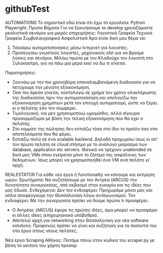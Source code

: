 # githubTest
AUTOMATIONS
Το σημαντικό εδώ είναι ότι έχω τα εργαλεία: Python Playwright.
Πρώτα Βήματα
Για να ξεκινήσουμε το develop χρειαζόμαστε ρεαλιστικά σενάρια για μικρές επιχειρήσεις:
Λογιστικά Γραφεία
Τεχνικά Γραφεία
Συμβολαιγραφικά
Ασφαλιστικά
Άρα είναι δικό μου θέμα να:
1. Τσεκάρω αυτοματοποιήσεις μέσω Ιντερνετ για λογιστές. 
2. Προσεγγίσω γνωστούς λογιστές, μηχανικούς κλπ για να βρούμε λύσεις και σενάρια. Μιλάω πρώτα με τον Κλαδούχο τον λογιστή στο Ξυλόκαστρο, για να πάω μία μέρα εκεί να δω τι γίνεται.

Παρατηρήσεις:
  - Ξεκινάω με την πιο χρονοβόρα επαναλαμβανόμενη διαδικασία για να πετύχουμε την μέγιστη εξοικονόμηση.
  - Όσο πιο άμεσα γίνεται, κοστολογώ σε χρήμα τον χρόνο ολοκλήρωσης της διαδικασίας πριν την αυτοματοποίηση και υπολογίζω την εξοικονόμηση χρημάτων μετά τον επιτυχή αυτοματισμό, ώστε να ξέρει. κι ο πελάτης εάν τον συμφέρει.
  - Τιμολογιακά, ναι μεν χρησοιμοποιώ ωρομίσθιο, αλλά σίγουρα προσαρμόζομαι με βάση την τελική εξοικονόμηση που θα έχει ο πελάτης.
  - Στο κομμάτι της πώλησης δεν εστιάζω τόσο στο ίδιο το προϊόν όσο στα αποτελέσματα που θα φέρει.
  - Εστιάζω πολύ σε ένα scalable backend. Δηλαδή προχωράω ίσως κι απ' τον πρώτο πελάτη σε cloud στήσιμο με το ανάλογο μοίρασμα των database, application etc servers.
Ιδανικά να τρέχουν unattended σε δικά μας VMs όπου εγείρεται μόνο το ζήτημα της ασφάλειας των δεδομένων. Ίσως μπορεί να χρησιμοποιηθεί ένα VM ανά πελάτη γι' αρχή.


REALESTATOR
Για κάθε νέο έργο ή functionality να κάνουμε και εκτίμηση ωρών.
Ερωτήματα:
Να συζητήσουμε με τον Αντρέα (ARCUS) την δυνατότητα συνεργασίας, από σεβασμό στην ευκαρία και τις ιδέες που μας έδωσε.
Ενδεχόμενα: 
Δεν τον ενδιαφέρει: Προχωράμε μόνοι μας και απλα αποφεύγουμε την Θεσσαλονίκη λόγω ανταγωνισμού.
Τον ενδιαφέρει: Με την συνεργασία πρέπει να δούμε πρώτα τι προσφέρει: 
- Ο Αντρέας (ARCUS) έφερε τις πρώτες ιδέες, άρα μπορεί να προσφέρει κι άλλες ιδέες (επιχειρησιακό υπόβαθρο).
- Αποτελεί αρχή για networking στην Θεσσαλονίκη για νέα software solutions.
Προφανώς πρέπει να γίνει και συζήτηση για τα ποσοστά του στα έργα στους νέους πελάτες.

Νέα έργα
Scraping Αθήνας: Πατάμε πάνω στον κώδικα του scraper.py με βάση τα sectors του χάρτη προσαρ
